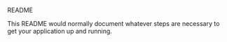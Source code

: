 README

This README would normally document whatever steps are necessary to get your application up and running.

